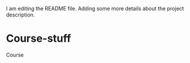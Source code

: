 I am editing the README file. Adding some more details about the project description.

# Course-stuff
Course
